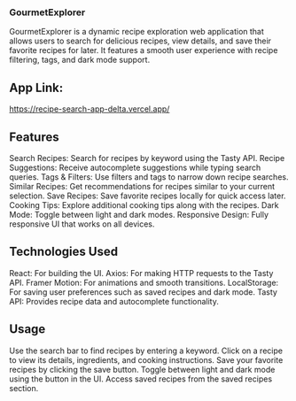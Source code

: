### GourmetExplorer

GourmetExplorer is a dynamic recipe exploration web application that allows users to search for delicious recipes, view details, and save their favorite recipes for later. It features a smooth user experience with recipe filtering, tags, and dark mode support.

## App Link:
https://recipe-search-app-delta.vercel.app/

## Features


Search Recipes: Search for recipes by keyword using the Tasty API.
Recipe Suggestions: Receive autocomplete suggestions while typing search queries.
Tags & Filters: Use filters and tags to narrow down recipe searches.
Similar Recipes: Get recommendations for recipes similar to your current selection.
Save Recipes: Save favorite recipes locally for quick access later.
Cooking Tips: Explore additional cooking tips along with the recipes.
Dark Mode: Toggle between light and dark modes.
Responsive Design: Fully responsive UI that works on all devices.


## Technologies Used
React: For building the UI.
Axios: For making HTTP requests to the Tasty API.
Framer Motion: For animations and smooth transitions.
LocalStorage: For saving user preferences such as saved recipes and dark mode.
Tasty API: Provides recipe data and autocomplete functionality.

## Usage
Use the search bar to find recipes by entering a keyword.
Click on a recipe to view its details, ingredients, and cooking instructions.
Save your favorite recipes by clicking the save button.
Toggle between light and dark mode using the button in the UI.
Access saved recipes from the saved recipes section.
